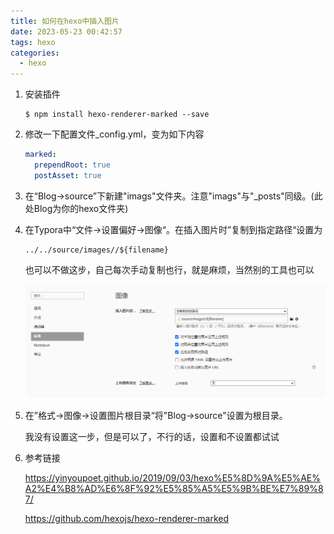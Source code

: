 ```yaml
---
title: 如何在hexo中插入图片
date: 2023-05-23 00:42:57
tags: hexo
categories:
  - hexo
---
```


1. 安装插件

   ```shell
   $ npm install hexo-renderer-marked --save
   ```

2. 修改一下配置文件_config.yml，变为如下内容

   ```yaml
   marked:
     prependRoot: true
     postAsset: true
   ```

3. 在“Blog->source”下新建"imags"文件夹。注意"imags"与"_posts"同级。(此处Blog为你的hexo文件夹)

4. 在Typora中“文件->设置偏好->图像“。在插入图片时”复制到指定路径“设置为

   ```
   ../../source/images//${filename}
   ```

   也可以不做这步，自己每次手动复制也行，就是麻烦，当然别的工具也可以

   ![image-20230523011332860](../images/如何在hexo中插入图片/image-20230523011332860.png)

5. 在”格式->图像->设置图片根目录“将"Blog->source"设置为根目录。

   我没有设置这一步，但是可以了，不行的话，设置和不设置都试试

6. 参考链接

   https://yinyoupoet.github.io/2019/09/03/hexo%E5%8D%9A%E5%AE%A2%E4%B8%AD%E6%8F%92%E5%85%A5%E5%9B%BE%E7%89%87/

   https://github.com/hexojs/hexo-renderer-marked


​	



